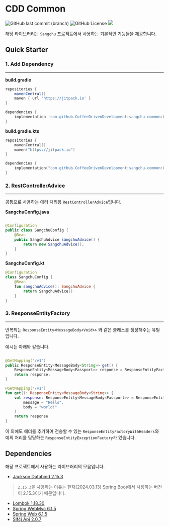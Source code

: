 # CDD Common

![GitHub last commit (branch)](https://img.shields.io/github/last-commit/CoffeeDrivenDevelopment/sangchu-common/main)
![GitHub License](https://img.shields.io/badge/license-MIT-blue)
[![](https://jitpack.io/v/CoffeeDrivenDevelopment/sangchu-common.svg)](https://jitpack.io/#CoffeeDrivenDevelopment/sangchu-common)

해당 라이브러리는 `Sangchu` 프로젝트에서 사용하는 기본적인 기능들을 제공합니다.

## Quick Starter

### 1. Add Dependency

---

**build.gradle**

```groovy
repositories {
    mavenCentral()
    maven { url 'https://jitpack.io' }
}

dependencies {
    implementation 'com.github.CoffeeDrivenDevelopment:sangchu-common:0.0.3'
}
```

**build.gradle.kts**

```kts
repositories {
    mavenCentral()
    maven("https://jitpack.io")
}

dependencies {
    implementation("com.github.CoffeeDrivenDevelopment:sangchu-common:0.0.3")
}
```

### 2. RestControllerAdvice

---

공통으로 사용하는 에러 처리용 `RestControllerAdvice`입니다.

**SangchuConfig.java**

```java

@Configuration
public class SangchuConfig {
    @Bean
    public SangchuAdvice sangchuAdvice() {
        return new SangchuAdvice();
    }
}
```

**SangchuConfig.kt**

```kotlin
@Configuration
class SangchuConfig {
    @Bean
    fun sangchuAdvice(): SangchuAdvice {
        return SangchuAdvice()
    }
}
```

### 3. ResponseEntityFactory

---

반복되는 `ResponseEntity<MessageBody<Void>>` 와 같은 클래스를 생성해주는 유틸입니다.

예시는 아래와 같습니다.

```java

@GetMapping("/v1")
public ResponseEntity<MessageBody<String>> get() {
    ResponseEntity<MessageBody<Passport>> response = ResponseEntityFactory.ok("Hello", "world!");
    return response;
}
```

```kotlin
@GetMapping("/v1")
fun get(): ResponseEntity<MessageBody<String>> {
    val response: ResponseEntity<MessageBody<Passport>> = ResponseEntityFactory.ok(
        message = "Hello",
        body = "world!"
    )
    return response
}
```

이 외에도 헤더를 추가하여 전송할 수 있는 `ResponseEntityFactoryWithHeaders`와 예외 처리를 담당하는 `ResponseEntityExceptionFactory`가 있습니다.

## Dependencies

해당 프로젝트에서 사용하는 라이브러리의 모음입니다.

- [Jackson Databind 2.15.3](https://mvnrepository.com/artifact/com.fasterxml.jackson.core/jackson-databind/2.15.3)

> `2.15.3`을 사용하는 이유는 현재(2024.03.13) Spring Boot에서 사용하는 버전이 2.15.3이기 때문입니다.

- [Lombok 1.18.30](https://mvnrepository.com/artifact/org.projectlombok/lombok/1.18.30)
- [Spring WebMvc 6.1.5](https://mvnrepository.com/artifact/org.springframework/spring-webmvc/6.1.5)
- [Spring Web 6.1.5](https://mvnrepository.com/artifact/org.springframework/spring-web/6.1.5)
- [Slf4j Api 2.0.7](https://mvnrepository.com/artifact/org.slf4j/slf4j-api/2.0.7)

